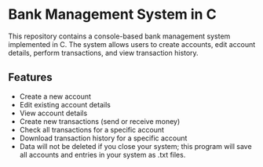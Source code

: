 # Bank Management System in C

This repository contains a console-based bank management system implemented in C. The system allows users to create accounts, edit account details, perform transactions, and view transaction history.

## Features
- Create a new account
- Edit existing account details
- View account details
- Create new transactions (send or receive money)
- Check all transactions for a specific account
- Download transaction history for a specific account
- Data will not be deleted if you close your system; this program will save all accounts and entries in your system as .txt files.

